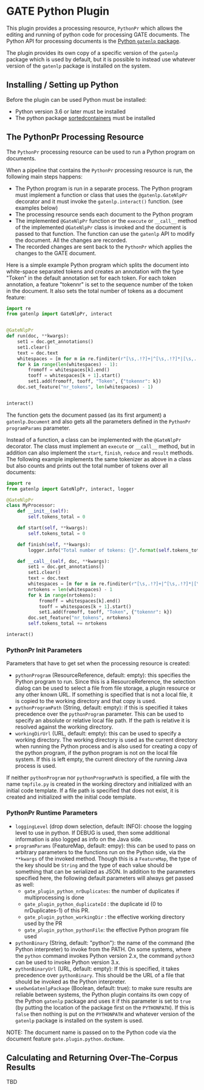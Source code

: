 # GATE Python Plugin

This plugin provides a processing resource, `PythonPr` which allows the editing and running of python code for processing
GATE documents. The Python API for processing documents is the [Python `gatenlp` package](https://gatenlp.github.io/python-gatenlp).

The plugin provides its own copy of a specific version of the `gatenlp` package which is used by default, but it is possible to
instead use whatever version of the `gatenlp` package is installed on the system.

## Installing / Setting up Python

Before the plugin can be used Python must be installed:

* Python version 3.6 or later must be installed
* The python package [sortedcontainers](https://pypi.org/project/sortedcontainers/) must be installed

## The PythonPr Processing Resource

The `PythonPr` processing resource can be used to run a Python program on documents.

When a pipeline that contains the `PythonPr` processing resource is run, the following main steps happens:

* The Python program is run in a separate process. The Python program must implement a function or class that 
  uses the `@gatenlp.GateNlpPr` decorator and it must invoke the `gatenlp.interact()` function.
  (see examples below)
* The processing resource sends each document to the Python program
* The implemented `@GateNlpPr` function or the `execute` or `__call__` method of the implemented `@GateNlpPr` class is 
  invoked and the document is passed to that function. The function can use the `gatenlp` API to modify the document.
  All the changes are recorded.
* The recorded changes are sent back to the `PythonPr` which applies the changes to the GATE document.

Here is a simple example Python program which splits the document into white-space separated tokens and creates
an annotation with the type "Token" in the default annotation set for each token. For each token annotation,
a feature "tokennr" is set to the sequence number of the token in the document. 
It also sets the total number of tokens as a document feature:

```python
import re
from gatenlp import GateNlpPr, interact


@GateNlpPr
def run(doc, **kwargs):
    set1 = doc.get_annotations()
    set1.clear()
    text = doc.text
    whitespaces = [m for m in re.finditer(r"[\s,.!?]+|^[\s,.!?]*|[\s,.!?]*$", text)]
    for k in range(len(whitespaces) - 1):
        fromoff = whitespaces[k].end()
        tooff = whitespaces[k + 1].start()
        set1.add(fromoff, tooff, "Token", {"tokennr": k})
    doc.set_feature("nr_tokens", len(whitespaces) - 1)


interact()
```

The function gets the document passed (as its first argument) a `gatenlp.Document` and also gets all the 
parameters defined in the `PythonPr` `programParams` parameter. 

Instead of a function, a class can be implemented with the `@GateNlpPr` decorator.
The class must implement an `execute` or `__call__` method, but in addition can also 
implement the `start`, `finish`, `reduce` and `result` methods. The following 
example implements the same tokenizer as above in a class but also counts and prints out
the total number of tokens over all documents:


```python
import re
from gatenlp import GateNlpPr, interact, logger

@GateNlpPr
class MyProcessor:
    def __init__(self):
        self.tokens_total = 0

    def start(self, **kwargs):
        self.tokens_total = 0

    def finish(self, **kwargs):
        logger.info("Total number of tokens: {}".format(self.tokens_total))

    def __call__(self, doc, **kwargs):
        set1 = doc.get_annotations()
        set1.clear()
        text = doc.text
        whitespaces = [m for m in re.finditer(r"[\s,.!?]+|^[\s,.!?]*|[\s,.!?]*$", text)]
        nrtokens = len(whitespaces) - 1
        for k in range(nrtokens):
            fromoff = whitespaces[k].end()
            tooff = whitespaces[k + 1].start()
            set1.add(fromoff, tooff, "Token", {"tokennr": k})
        doc.set_feature("nr_tokens", nrtokens)
        self.tokens_total += nrtokens

interact()
```


### PythonPr Init Parameters

Parameters that have to get set when the processing resource is created:
* `pythonProgram` (ResourceReference, default: empty): this specifies the Python program to run. Since this is 
  a ResourceReference, the selection dialog can be used to select a file from file storage, a plugin resource
  or any other known URL. If something is specified that is not a local file, it is copied to the working directory
  and that copy is used.
* `pythonProgramPath` (String, default: empty): if this is specified it takes precedence over the `pythonProgram` parameter.
  This can be used to specify an absolute or relative local file path. If the path is relative it is resolved against the 
  working directory.
* `workingDirUrl` (URL, default: empty): this can be used to specify a working directory. The working directory is used 
  as the current directory when running the Python process and is also used for creating a copy of the python program, if the 
  python program is not on the local file system. If this is left empty, the current directory of the running Java process is used.

If neither `pythonProgram` nor `pythonProgramPath` is specified, a file with the name `tmpfile.py` is created in the 
working directory and initialized with an initial code template. 
If a file path is specified that does not exist, it is created and initialized with the initial code template.


### PythonPr Runtime Parameters

* `loggingLevel` (drop down selection, default: INFO): choose the logging level to use in python. If DEBUG is used, then
  some additional information is also logged as info on the Java side.
* `programParams` (FeatureMap, default: empy): this can be used to pass on arbitrary parameters to the functions run on the 
  Python side, via the `**kwargs` of the invoked method. Though this is a `FeatureMap`, the type of the key should be `String`
  and the type of each value should be something that can be serialized as JSON. In addition to the parameters specified here, the following
  default parameters will always get passed as well:
  * `gate_plugin_python_nrDuplicates`: the number of duplicates if multiprocessing is done 
  * `gate_plugin_python_duplicateId` : the duplicate id (0 to nrDuplicates-1) of this PR.
  * `gate_plugin_python_workingDir` : the effective working directory used by the PR
  * `gate_plugin_python_pythonFile`: the effective Python program file used
* `pythonBinary` (String, default: "python"): the name of the command (the Python interpreter) to invoke from the PATH. On some systems, where 
  the `python` command invokes Python version 2.x, the command `python3` can be used to invoke Python version 3.x.
* `pythonBinaryUrl` (URL, default: empty): If this is specified, it takes precedence over `pythonBinary`. This should be
  the URL of a file that should be invoked as the Python interpreter. 
* `useOwnGatenlpPackage` (Boolean, default: true): to make sure results are reliable between systems, the Python plugin 
  contains its own copy of the Python `gatenlp` package and uses it if this parameter is set to `true` (by putting the location
  of the package first on the `PYTHONPATH`). If this is `false` then nothing is put on the `PYTHONPATH` and whatever version of 
  the `gatenlp` package is installed on the system is used. 

NOTE: The document name is passed on to the Python code via the document feature `gate.plugin.python.docName`.

## Calculating and Returning Over-The-Corpus Results

TBD

